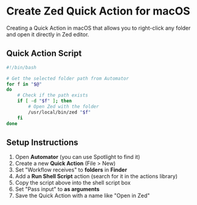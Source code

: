 # Create Zed Quick Action for macOS

Creating a Quick Action in macOS that allows you to right-click any folder and open it directly in Zed editor.

## Quick Action Script

```bash
#!/bin/bash

# Get the selected folder path from Automator
for f in "$@"
do
    # Check if the path exists
    if [ -d "$f" ]; then
        # Open Zed with the folder
        /usr/local/bin/zed "$f"
    fi
done
```

## Setup Instructions

1. Open **Automator** (you can use Spotlight to find it)
2. Create a new **Quick Action** (File > New)
3. Set "Workflow receives" to **folders** in **Finder**
4. Add a **Run Shell Script** action (search for it in the actions library)
5. Copy the script above into the shell script box
6. Set "Pass input" to **as arguments**
7. Save the Quick Action with a name like "Open in Zed"

